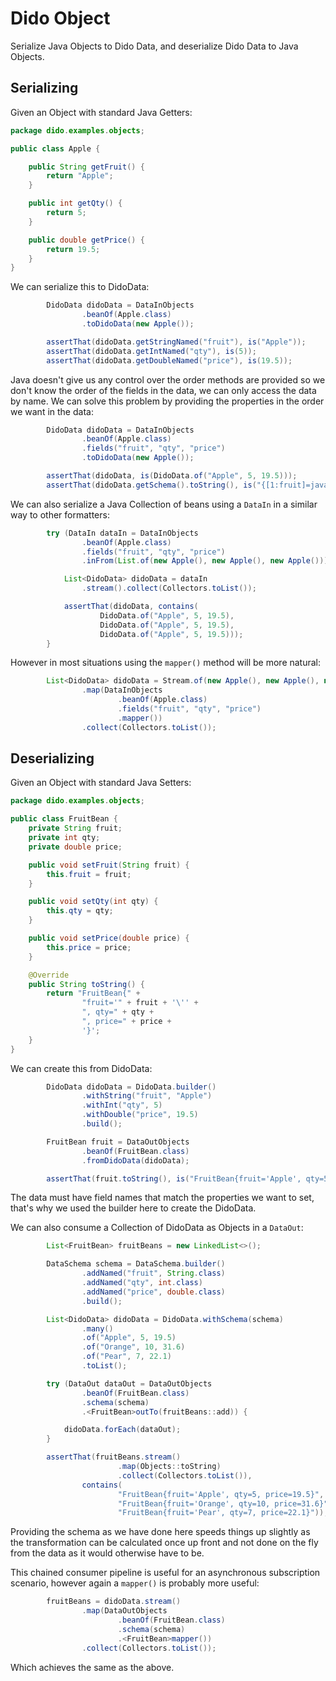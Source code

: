 Dido Object
===========

Serialize Java Objects to Dido Data, and deserialize Dido Data
to Java Objects.

Serializing
-----------

Given an Object with standard Java Getters:
```java
package dido.examples.objects;

public class Apple {

    public String getFruit() {
        return "Apple";
    }

    public int getQty() {
        return 5;
    }

    public double getPrice() {
        return 19.5;
    }
}
```

We can serialize this to DidoData:
```java
        DidoData didoData = DataInObjects
                .beanOf(Apple.class)
                .toDidoData(new Apple());

        assertThat(didoData.getStringNamed("fruit"), is("Apple"));
        assertThat(didoData.getIntNamed("qty"), is(5));
        assertThat(didoData.getDoubleNamed("price"), is(19.5));
```

Java doesn't give us any control over the order methods are
provided so we don't know the order of the fields in the data,
we can only access the data by name. We can solve this
problem by providing the properties in the order we want in the data:
```java
        DidoData didoData = DataInObjects
                .beanOf(Apple.class)
                .fields("fruit", "qty", "price")
                .toDidoData(new Apple());

        assertThat(didoData, is(DidoData.of("Apple", 5, 19.5)));
        assertThat(didoData.getSchema().toString(), is("{[1:fruit]=java.lang.String, [2:qty]=int, [3:price]=double}"));
```


We can also serialize a Java Collection of beans using a `DataIn` in a similar way
to other formatters:
```java
        try (DataIn dataIn = DataInObjects
                .beanOf(Apple.class)
                .fields("fruit", "qty", "price")
                .inFrom(List.of(new Apple(), new Apple(), new Apple()))) {

            List<DidoData> didoData = dataIn
                .stream().collect(Collectors.toList());

            assertThat(didoData, contains(
                    DidoData.of("Apple", 5, 19.5),
                    DidoData.of("Apple", 5, 19.5),
                    DidoData.of("Apple", 5, 19.5)));
        }
```

However in most situations using the `mapper()` method will be more natural:
```java
        List<DidoData> didoData = Stream.of(new Apple(), new Apple(), new Apple())
                .map(DataInObjects
                        .beanOf(Apple.class)
                        .fields("fruit", "qty", "price")
                        .mapper())
                .collect(Collectors.toList());
```


Deserializing
-----------

Given an Object with standard Java Setters:
```java
package dido.examples.objects;

public class FruitBean {
    private String fruit;
    private int qty;
    private double price;

    public void setFruit(String fruit) {
        this.fruit = fruit;
    }

    public void setQty(int qty) {
        this.qty = qty;
    }

    public void setPrice(double price) {
        this.price = price;
    }

    @Override
    public String toString() {
        return "FruitBean{" +
                "fruit='" + fruit + '\'' +
                ", qty=" + qty +
                ", price=" + price +
                '}';
    }
}
```

We can create this from DidoData:
```java
        DidoData didoData = DidoData.builder()
                .withString("fruit", "Apple")
                .withInt("qty", 5)
                .withDouble("price", 19.5)
                .build();

        FruitBean fruit = DataOutObjects
                .beanOf(FruitBean.class)
                .fromDidoData(didoData);

        assertThat(fruit.toString(), is("FruitBean{fruit='Apple', qty=5, price=19.5}"));
```

The data must have field names that match the properties we want to set,
that's why we used the builder here to create the DidoData.

We can also consume a Collection of DidoData as Objects in a `DataOut`:
```java
        List<FruitBean> fruitBeans = new LinkedList<>();

        DataSchema schema = DataSchema.builder()
                .addNamed("fruit", String.class)
                .addNamed("qty", int.class)
                .addNamed("price", double.class)
                .build();

        List<DidoData> didoData = DidoData.withSchema(schema)
                .many()
                .of("Apple", 5, 19.5)
                .of("Orange", 10, 31.6)
                .of("Pear", 7, 22.1)
                .toList();

        try (DataOut dataOut = DataOutObjects
                .beanOf(FruitBean.class)
                .schema(schema)
                .<FruitBean>outTo(fruitBeans::add)) {

            didoData.forEach(dataOut);
        }

        assertThat(fruitBeans.stream()
                        .map(Objects::toString)
                        .collect(Collectors.toList()),
                contains(
                        "FruitBean{fruit='Apple', qty=5, price=19.5}",
                        "FruitBean{fruit='Orange', qty=10, price=31.6}",
                        "FruitBean{fruit='Pear', qty=7, price=22.1}"));
```

Providing the schema as we have done here speeds things up slightly
as the transformation can be calculated once up front and
not done on the fly from the data as it would otherwise have to be.

This chained consumer pipeline is useful for an asynchronous subscription
scenario, however again a `mapper()` is probably more useful:
```java
        fruitBeans = didoData.stream()
                .map(DataOutObjects
                        .beanOf(FruitBean.class)
                        .schema(schema)
                        .<FruitBean>mapper())
                .collect(Collectors.toList());
```

Which achieves the same as the above.

